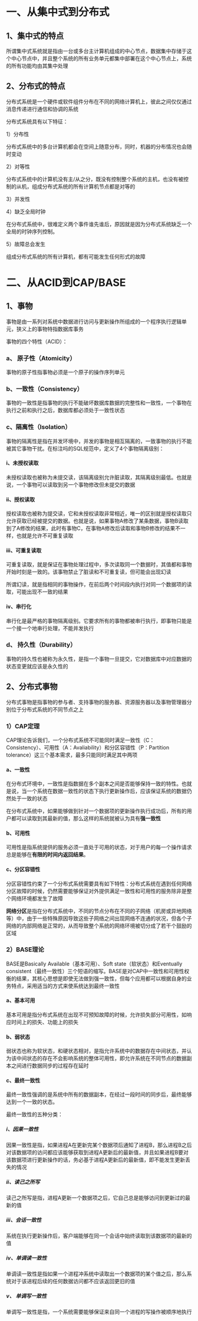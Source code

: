 #  一、从集中式到分布式

## 1、集中式的特点

所谓集中式系统就是指由一台或多台主计算机组成的中心节点，数据集中存储于这个中心节点中，并且整个系统的所有业务单元都集中部署在这个中心节点上，系统的所有功能均由其集中处理

## 2、分布式的特点

分布式系统是一个硬件或软件组件分布在不同的网络计算机上，彼此之间仅仅通过消息传递进行通信和协调的系统

分布式系统具有以下特征：

1）分布性

分布式系统中的多台计算机都会在空间上随意分布，同时，机器的分布情况也会随时变动

2）对等性

分布式系统中的计算机没有主/从之分，既没有控制整个系统的主机，也没有被控制的从机，组成分布式系统的所有计算机节点都是对等的

3）并发性

4）缺乏全局时钟

在分布式系统中，很难定义两个事件谁先谁后，原因就是因为分布式系统缺乏一个全局的时钟序列控制。

5）故障总会发生

组成分布式系统的所有计算机，都有可能发生任何形式的故障

# 二、从ACID到CAP/BASE

## 1、事物 

事物是由一系列对系统中数据进行访问与更新操作所组成的一个程序执行逻辑单元，狭义上的事物特指数据库事务

事物的四个特性（ACID）：

### a、  原子性（Atomicity）

事物的原子性指事物必须是一个原子的操作序列单元

### b、一致性（Consistency）

事物的一致性是指事物的执行不能破坏数据库数据的完整性和一致性，一个事物在执行之前和执行之后，数据库都必须处于一致性状态

### c、隔离性（Isolation）

事物的隔离性是指在并发环境中，并发的事物是相互隔离的，一致事物的执行不能被其它事物干扰。在标注吗的SQL规范中，定义了4个事物隔离级别：

#### i、未授权读取

未授权读取也被称为未提交读，该隔离级别允许脏读取，其隔离级别最低。也就是说，一个事物可以读取到另一个事物修改但未提交的数据

#### ii、授权读取

授权读取也被称为提交读，它和未授权读取非常相近，唯一的区别就是授权读取只允许获取已经被提交的数据。也就是说，如果事物A修改了某条数据，事物B读取到了A修改的结果，此时有事物C，在事物A修改后读取和事物B修改的结果不一样，也就是允许不可重复读取

#### iii、可重复读取

可重复读取，就是保证在事物处理过程中，多次读取同一个数据时，其值都和事物开始时刻是一致的。该事物禁止了脏读和不可重复读，但可能会出现幻读

所谓幻读，就是指相同的事物操作，在前后两个时间段内执行对同一个数据项的读取，可能出现不一致的结果

#### iv、串行化

串行化是最严格的事物隔离级别。它要求所有的事物都被串行执行，即事物只能是一个接一个地串行处理，不能并发执行

### d、 持久性（Durability）

事物的持久性也被称为永久性，是指一个事物一旦提交，它对数据库中对应数据的状态变更就应该是永久性的

## 2、分布式事物

分布式事物是指事物的参与者、支持事物的服务器、资源服务器以及事物管理器分别位于分布式系统的不同节点之上

### 1）CAP定理

CAP理论告诉我们，一个分布式系统不可能同时满足一致性（C：Consistency）、可用性（A：Avaliability）和分区容错性（P：Partition tolerance）这三个基本需求，最多只能同时满足其中两项

#### a、一致性

在分布式环境中，一致性是指数据在多个副本之间是否能够保持一致的特性。也就是说，当一个系统在数据一致性的状态下执行更新操作后，应该保证系统的数据仍然处于一致的状态

在分布式系统中，如果能够做到针对一个数据项的更新操作执行成功后，所有的用户都可以读取到其最新的值，那么这样的系统就被认为具有**强一致性**

#### b、可用性

可用性是指系统提供的服务必须一直处于可用的状态，对于用户的每一个操作请求总是能够在**有限的时间内返回结果**。

#### c、分区容错性

分区容错性约束了一个分布式系统需要具有如下特性：分布式系统在遇到任何网络分区故障的时候，仍然需要能够保证对外提供满足一致性和可用性的服务除非是整个网络环境都发生了故障

**网络分区**是指在分布式系统中，不同的节点分布在不同的子网络（机房或异地网络等）中，由于一些特殊原因导致这些子网络之间出现网络不连通的状况，但各个子网络的内部网络是正常的，从而导致整个系统的网络环境被切分成了若干个鼓励的区域

### 2）BASE理论

BASE是Basically Available（基本可用）、Soft state（软状态）和Eventually consistent（最终一致性）三个短语的缩写。BASE是对CAP中一致性和可用性权衡的结果，其核心思想是即使无法做到强一致性，但每个应用都可以根据自身的业务特点，采用适当的方式来使系统达到最终一致性

#### a、基本可用

基本可用是指分布式系统在出现不可预知故障的时候，允许损失部分可用性，如响应时间上的损失、功能上的损失

#### b、弱状态

弱状态也称为软状态，和硬状态相对，是指允许系统中的数据存在中间状态，并认为该中间状态的存在不会影响系统的整体可用性，即允许系统在不同节点的数据副本之间进行数据同步的过程存在延时

#### c、最终一致性

最终一致性强调的是系统中所有的数据副本，在经过一段时间的同步后，最终能够达到一个一致的状态。

最终一致性的五种分类：

##### i、因果一致性

因果一致性是指，如果进程A在更新完某个数据项后通知了进程B，那么进程B之后对该数据项的访问都应该能够获取到进程A更新后的最新值，并且如果进程B要对该数据项进行更新操作的话，务必基于进程A更新后的最新值，即不能发生更新丢失的情况

##### ii、读己之所写

读己之所写是指，进程A更新一个数据项之后，它自己总是能够访问到更新过的最新的值

##### iii、会话一致性

系统在执行更新操作后，客户端能够在同一个会话中始终读取到该数据项的最新的值

##### iv、单调读一致性

单调读一致性是指如果一个进程冲系统中读取出一个数据项的某个值之后，那么系统对于该进程后续的任何数据访问都不应该返回更旧的值

##### v、 单调写一致性

单调写一致性是指，一个系统需要能够保证来自同一个进程的写操作被顺序地执行